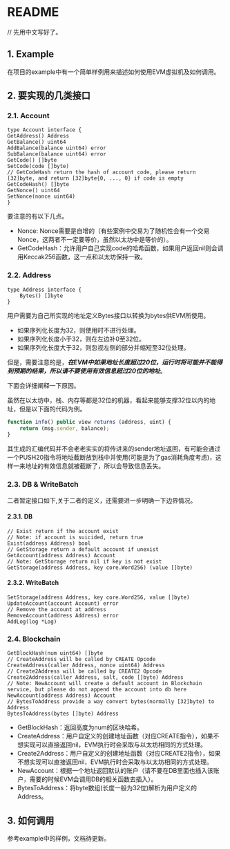 # README

// 先用中文写好了。

## 1. Example

在项目的example中有一个简单样例用来描述如何使用EVM虚拟机及如何调用。

## 2. 要实现的几类接口

### 2.1. Account

```golang
type Account interface {
GetAddress() Address
GetBalance() uint64
AddBalance(balance uint64) error
SubBalance(balance uint64) error
GetCode() []byte
SetCode(code []byte)
// GetCodeHash return the hash of account code, please return [32]byte, and return [32]byte{0, ..., 0} if code is empty
GetCodeHash() []byte
GetNonce() uint64
SetNonce(nonce uint64)
}
```

要注意的有以下几点。

- Nonce: Nonce需要是自增的（有些案例中交易为了随机性会有一个交易Nonce，这两者不一定要等价，虽然以太坊中是等价的）。
- GetCodeHash：允许用户自己实现code的哈希函数，如果用户返回nil则会调用Keccak256函数，这一点和以太坊保持一致。

### 2.2. Address

```golang
type Address interface {
    Bytes() []byte
}
```

用户需要为自己所实现的地址定义Bytes接口以转换为bytes供EVM所使用。

- 如果序列化长度为32，则使用时不进行处理。
- 如果序列化长度小于32，则在左边补0至32位。
- 如果序列化长度大于32，则忽视左侧的部分并缩短至32位处理。

但是，需要注意的是，***在EVM中如果地址长度超过20位，运行时将可能并不能得到预期的结果，所以请不要使用有效信息超过20位的地址***。

下面会详细阐释一下原因。

虽然在以太坊中，栈、内存等都是32位的机器，看起来能够支撑32位以内的地址，但是以下面的代码为例。

```js
function info() public view returns (address, uint) {
    return (msg.sender, balance);
}
```

其生成的汇编代码并不会老老实实的将传进来的sender地址返回，有可能会通过一个PUSH20指令将地址截断放到栈中并使用(可能是为了gas消耗角度考虑)，这样一来地址的有效信息就被截断了，所以会导致信息丢失。

### 2.3. DB & WriteBatch

二者暂定接口如下,关于二者的定义，还需要进一步明确一下边界情况。

#### 2.3.1. DB

```golang
// Exist return if the account exist
// Note: if account is suicided, return true
Exist(address Address) bool
// GetStorage return a default account if unexist
GetAccount(address Address) Account
// Note: GetStorage return nil if key is not exist
GetStorage(address Address, key core.Word256) (value []byte)
```

#### 2.3.2. WriteBatch

```golang
SetStorage(address Address, key core.Word256, value []byte)
UpdateAccount(account Account) error
// Remove the account at address
RemoveAccount(address Address) error
AddLog(log *Log)
```

### 2.4. Blockchain

```golang
GetBlockHash(num uint64) []byte
// CreateAddress will be called by CREATE Opcode
CreateAddress(caller Address, nonce uint64) Address
// Create2Address will be called by CREATE2 Opcode
Create2Address(caller Address, salt, code []byte) Address
// Note: NewAccount will create a default account in Blockchain service, but please do not append the account into db here
NewAccount(address Address) Account
// BytesToAddress provide a way convert bytes(normally [32]byte) to Address
BytesToAddress(bytes []byte) Address
```

- GetBlockHash：返回高度为num的区块哈希。
- CreateAddress：用户自定义的创建地址函数（对应CREATE指令），如果不想实现可以直接返回nil，EVM执行时会采取与以太坊相同的方式处理。
- Create2Address：用户自定义的创建地址函数（对应CREATE2指令），如果不想实现可以直接返回nil，EVM执行时会采取与以太坊相同的方式处理。
- NewAccount：根据一个地址返回默认的账户（请不要在DB里面也插入该账户，需要的时候EVM会调用DB的相关函数去插入）。
- BytesToAddress：将byte数组(长度一般为32位)解析为用户定义的Address。

## 3. 如何调用

参考example中的样例，文档待更新。
